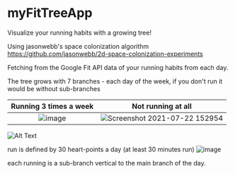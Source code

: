 # myFitTreeApp

Visualize your running habits with a growing tree!

Using jasonwebb's space colonization algorithm https://github.com/jasonwebb/2d-space-colonization-experiments

Fetching from the Google Fit API data of your running habits from each day.

The tree grows with 7 branches - each day of the week, if you don't run it would be without sub-branches

Running  3 times a week          |  Not running at all
:-------------------------:|:-------------------------:
![image](https://user-images.githubusercontent.com/74145848/126622780-e249dffa-cf3c-425e-bfa1-aff446286366.png)  | ![Screenshot 2021-07-22 152954](https://user-images.githubusercontent.com/74145848/126639440-3b1c937c-88be-4755-9987-65698b7dce9a.png)
 
![Alt Text](https://media.giphy.com/media/BAhxsYTPLJd9S4YGUJ/giphy.gif)


run is defined by 30 heart-points a day (at least 30 minutes run)
![image](https://user-images.githubusercontent.com/74145848/126620500-4b34bdcd-adc0-4508-b427-1c15bf96fe73.png)

each running is a sub-branch vertical to the main branch of the day.


